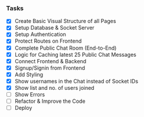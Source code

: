 ### Tasks

- [x] Create Basic Visual Structure of all Pages
- [x] Setup Database & Socket Server
- [x] Setup Authentication
- [x] Protect Routes on Frontend
- [x] Complete Public Chat Room (End-to-End)
- [x] Logic for Caching latest 25 Public Chat Messages
- [x] Connect Frontend & Backend
- [x] Signup/Signin from Frontend
- [x] Add Styling
- [x] Show usernames in the Chat instead of Socket IDs
- [x] Show list and no. of users joined
- [ ] Show Errors
- [ ] Refactor & Improve the Code
- [ ] Deploy
